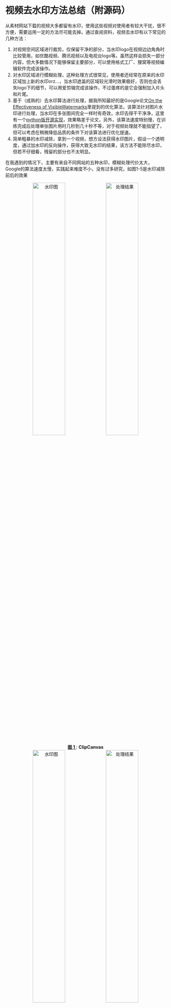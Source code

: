 # 视频去水印方法总结（附源码）

从素材网站下载的视频大多都留有水印，使用这些视频对使用者有较大干扰，很不方便，需要运用一定的方法尽可能去掉。通过查阅资料，视频去水印有以下常见的几种方法：
    
1. 对视频空间区域进行裁剪，仅保留干净的部分，当水印logo在视频边边角角时比较管用，如优酷视频、腾讯视频以及电视台logo等。虽然这样会损失一部分内容，但大多数情况下能够保留主要部分，可以使用格式工厂、狸窝等视频编辑软件完成该操作。
2. 对水印区域进行模糊处理，这种处理方式很常见，使用者还经常在原来的水印区域加上新的水印orz...，当水印遮盖的区域较光滑时效果极好，否则也会丢失logo下的细节，可以用爱剪辑完成该操作，不过蛋疼的是它会强制加入片头和片尾。
3. 基于（成熟的）去水印算法进行处理，据我所知最好的是Google论文[On the Effectiveness of VisibleWatermarks](http://openaccess.thecvf.com/content_cvpr_2017/papers/Dekel_On_the_Effectiveness_CVPR_2017_paper.pdf)里提到的优化算法，该算法针对图片水印进行处理，当水印在多张图间完全一样时有奇效，水印去得干干净净，这里有一个[python版开源实现](https://github.com/rohitrango/automatic-watermark-detection)，效果略差于论文，另外，该算法速度特别慢，在训练完成后处理单张图片用时几秒到几十秒不等，对于视频处理就不能指望了，但可以考虑在稍微降低品质的条件下对该算法进行优化提速。
4. 简单粗暴的水印减除，拿到一个视频，想方设法获得水印图片，假设一个透明度，通过加水印的反向操作，获得大致无水印的结果，该方法不能除尽水印，但若不仔细看，残留的部分也不太明显。

在我遇到的情况下，主要有来自不同网站的五种水印，模糊处理代价太大，Google的算法速度太慢，实践起来难度不小，没有过多研究，如图1-5是水印减除前后的效果

<div align="center">
   <img src="imgs/clipcanvas_orig.png" width="45%" alt="水印图">
   <img src="imgs/clipcanvas_res.png" width="45%" alt="处理结果"><br>
   <caption><center> <u><b> 图 1 </b></u>: <b> ClipCanvas </b><br> </center></caption>
   <img src="imgs/pond5_orig.png" width="45%" alt="水印图">
   <img src="imgs/pond5_res.png" width="45%" alt="处理结果"><br>
   <caption><center> <u><b> 图 2 </b></u>: <b> Pond5 </b><br> </center></caption>
   <img src="imgs/quanjing_orig.png" width="45%" alt="水印图">
   <img src="imgs/quanjing_res.png" width="45%" alt="处理结果"><br>
   <caption><center> <u><b> 图 3 </b></u>: <b> Copyright(quanjing) </b><br> </center></caption>
   <img src="imgs/shutterstock_orig.png" width="45%" alt="水印图">
   <img src="imgs/shutterstock_res.png" width="45%" alt="处理结果"><br>
   <caption><center> <u><b> 图 4 </b></u>: <b> ShutterStock </b><br> </center></caption>
   <img src="imgs/storyblocks_orig.png" width="45%" alt="水印图">
   <img src="imgs/storyblocks_res.png" width="45%" alt="处理结果"><br>
   <caption><center> <u><b> 图 5 </b></u>: <b> StoryBlocks </b><br> </center></caption>
</div>

## 水印减除方法介绍

### 原理简介
我们知道添加水印方法是

<div align="center">
<a href="http://www.codecogs.com/eqnedit.php?latex=J&space;=&space;\alpha&space;*&space;W&space;&plus;&space;(1&space;-&space;\alpha)&space;*&space;I" target="_blank"><img src="http://latex.codecogs.com/gif.latex?J&space;=&space;\alpha&space;*&space;W&space;&plus;&space;(1&space;-&space;\alpha)&space;*&space;I" title="J = \alpha * W + (1 - \alpha) * I" /></a>
</div>

其中*I*是原图、*W*是logo图，*J*分别是添加logo之后的水印图，*α*是原图的透明度，*α=0*时完全看不到水印，*α=1*时，水印将完全覆盖原图，在没有水印的区域*α=0*，因此，求解原图的公式为

<div align="center">
<a href="http://www.codecogs.com/eqnedit.php?latex=I&space;=&space;\frac{J&space;-&space;\alpha&space;*&space;W}{1&space;-&space;\alpha}" target="_blank"><img src="http://latex.codecogs.com/gif.latex?I&space;=&space;\frac{J&space;-&space;\alpha&space;*&space;W}{1&space;-&space;\alpha}" title="I = \frac{J - \alpha * W}{1 - \alpha}" /></a>
</div>

若已知*W*和*α*，就能求*I*。

### 从纯色背景中提取水印图*W*，手动估计*α*

一般情况下透明度是一个常数，即logo的各个位置的*α*相同，本文中遇到的水印图片皆为灰白色，各颜色通道的值相同（不同也OK），假设水印为白色透明的文字，很自然可以想到利用纯黑色背景的图像获得该文字水印，可以进一步假设白色文字的颜色为255，即*W=255*，*α*(logo在水印图的占比)也就是<a href="http://www.codecogs.com/eqnedit.php?latex=\alpha=\frac{J_{max}}{255}" target="_blank"><img src="http://latex.codecogs.com/gif.latex?\alpha=\frac{J_{max}}{255}" title="\alpha=\frac{J_{max}}{255}" /></a>，相反，如果水印强度不一致，则可以假设一个*α*（可以选择该图中较大的灰度值除以255，不是最大的灰度值，因为图片和视频压缩产生噪声的缘故，见下文），<a href="http://www.codecogs.com/eqnedit.php?latex=W=\frac{J_{max}}{\alpha}" target="_blank"><img src="http://latex.codecogs.com/gif.latex?W=\frac{J_{max}}{\alpha}" title="W=\frac{J_{max}}{\alpha}" /></a>，本文中的水印图W，alpha通道图以及消减后结果（以下简称**消减图**）如图6-10，

<div align="center">
   <img src="imgs/clipcanvas_W.png" width="30%" alt="W">
   <img src="imgs/clipcanvas_alpha.png" width="30%" alt="alpha">
   <img src="imgs/clipcanvas_subs.png" width="30%" alt="消减图"><br>
   <caption><center> <u><b> 图 6 </b></u>: <b> ClipCanvas的W,alpha和消减图 </b><br> </center></caption>
   <img src="imgs/pond5_W.png" width="30%" alt="W">
   <img src="imgs/pond5_alpha.png" width="30%" alt="alpha">
   <img src="imgs/pond5_subs.png" width="30%" alt="消减图"><br>
   <caption><center> <u><b> 图 7 </b></u>: <b> Pond5的W,alpha和消减图 </b><br> </center></caption>
   <img src="imgs/quanjing_W.png" width="30%" alt="W">
   <img src="imgs/quanjing_alpha.png" width="30%" alt="alpha">
   <img src="imgs/quanjing_subs.png" width="30%" alt="消减图"><br>
   <caption><center> <u><b> 图 8 </b></u>: <b> Copyright(quanjing)的W,alpha和消减图 </b><br> </center></caption>
   <img src="imgs/shutterstock_W.png" width="30%" alt="W">
   <img src="imgs/shutterstock_alpha.png" width="30%" alt="alpha">
   <img src="imgs/shutterstock_subs.png" width="30%" alt="消减图"><br>
   <caption><center> <u><b> 图 9 </b></u>: <b> ShutterStock的W,alpha和消减图 </b><br> </center></caption>
   <img src="imgs/storyblocks_W.png" width="30%" alt="W">
   <img src="imgs/storyblocks_alpha.png" width="30%" alt="alpha">
   <img src="imgs/storyblocks_subs.png" width="30%" alt="消减图"><br>
   <caption><center> <u><b> 图 10 </b></u>: <b> StoryBlocks的W,alpha和消减图 </b><br> </center></caption>
</div>

水印强度不一致的Logo，有时候仅从黑色背景下提取亮色区域是不够，还需要从白色背景下提取暗色背景。

**问题：如何获取纯色背景下的？**

1. 从视频源网站找，或者利用爬虫大量下载后来挑选
2. 上传包含纯黑和纯白帧的视频，通过平台自动添加水印

### 利用中值滤波减弱边缘噪声

从上一步处理的结果来看，logo边缘处理效果不太好，跟椒盐噪声很相似，如图11，这通常是由于制作logo时的抗锯齿效果（见下文），使得logo的边缘虚化导致。为了处理这些区域，考虑使用中值滤波修复这些区域，如果直接对整个水印区域进行中值滤波，虽然可以将水印去除干净，但信息损失量很大，使原本分辨率不高的视频变得更加模糊，如图12；另一方面，如果能够定位这些区域，仅替换这些坏的区域，则能得到一个折中的效果。

<div align="center">
<img src="imgs/shutterstock_median_subs.png" width="60%"><br>
<caption><center> <u><b> 图 11 </b></u>: <b> 消减图细节 </b><br> </center></caption>
<img src="imgs/shutterstock_median_blur.png" width="60%"><br>
<caption><center> <u><b> 图 12 </b></u>: <b> 中值滤波后的消减图细节 </b><br> </center></caption>
</div>

定位这些区域的简单办法是将消减图和其中值滤波图像相减，取绝对值，得到**差值图**，目标区域则是这些差值较大的像素，为了减少误差，可以用多个差值图求中值或均值，取一个阈值，将较小的噪声置零，得到最终差值图如图13，利用该差值图替换消减图中的像素点，获得接近原图的处理结果，如图14，如此形成了一个不甚完美的简单解决方案。

<div align="center">
<img src="imgs/shutterstock_difference.png" width="60%"><br>
<caption><center> <u><b> 图 13 </b></u>: <b> 多张差值图的中值图像 </b><br> </center></caption>
<img src="imgs/shutterstock_median_res.png" width="60%"><br>
<caption><center> <u><b> 图 14 </b></u>: <b> 对指定区域模糊后的图像 </b><br> </center></caption>
</div>

## 关于图片的细节

### 1、 抗锯齿

为什么消减图的边缘处理效果不好？因为制作水印图时抗锯齿处理会使我们绘制的黑白图像中存在其他颜色像素，我们得到的时不纯的水印图。什么是抗锯齿？抗锯齿就是修改图像边界的像素值，使看起来更加圆润，为什么要抗锯齿？因为显示器的像素是离散的，与真实世界不同，坚持非黑即白会让图像很难看，抗锯齿能减少这种缺陷的影响，玩过很多视频游戏的人肯定不陌生。
举个例子，假设你要制作一个logo水印图，内容是“**Dove**”，外面包裹一个椭圆，打开windows画图板，制作该图如图15，理想情况下会以为整个图像中除了黑色像素就是白色像素，其实不然，将图像放大三倍如图16，发现“**Dove**”附近有许多其他颜色的像素，而椭圆的边缘是明显的锯齿状，反过来从原图中也可以看出来，“**Dove**”的字母很圆润，这种对于边界的处理叫**抗锯齿**，许多图片编辑工具都会默认抗锯齿处理，比如在画图板中的**铅笔**工具没有抗锯齿，但**刷子**工具会做抗锯齿处理，有空可以试一下Photoshop。

<div align="center">
<img src="imgs/dove.bmp" width="20%"><br>
<caption><center> <u><b> 图 15 </b></u>: <b> Dove水印图 </b><br> </center></caption>
<img src="imgs/dove300x.bmp" width="60%"><br>
<caption><center> <u><b> 图 16 </b></u>: <b> 放大3倍的Dove水印图 </b><br> </center></caption>
</div>

### 2、 图像与视频压缩编码

若纯黑背景下水印图Logo的灰度看起来一致，在计算alpha时为什么不选择最高灰度值除以255？因为图像压缩产生了其他分量，这些分量比原来更亮或更暗。
举个例子，打开windows画图板，填充背景为纯黑，画一个无需抗锯齿的图像，选择矩形，填充选择纯色，颜色1（前景色）取黑色RGB=(0,0,0)，颜色2（背景色）取接近白色的灰色RGB=(230,230,230)，随手画一个矩形，如图17所示，分别另存为bmp、jpg图像，然后重新打开bmp图像另存为png图像(否则是在jpg图像的基础上另存为png)，用软件查看图片几乎是一模一样的，但是bmp图像的大小是jpg的几十倍，bmp是未经压缩的原图，逐个像素保存，体积较大，而jpg和png都使用了图像压缩算法。

<div align="center">
<img src="imgs/image_format.bmp" width="20%"><br>
<caption><center> <u><b> 图 17 </b></u>: <b> 矩形水印图 </b><br> </center></caption>
</div>

这里使用python的opencv和numpy工具查看像素值的详情，jpg图像除了0和230外，还有在0和230附近还有其他分量，而png是无损压缩格式，没有产生其他分量。

```python
>>> import cv2 as cv
>>> import numpy as np
>>> img_bmp = cv.imread("imgs/image_format.bmp")
>>> img_jpg = cv.imread("imgs/image_format.jpg")
>>> img_png = cv.imread("imgs/image_format.png")

>>> np.bincount(img_bmp.reshape(-1),minlength=256)
array([24969,     0,     0,     0,     0,     0,     0,     0,     0,
           0,     0,     0,     0,     0,     0,     0,     0,     0,
                                    ... 23行0 ...
           0,     0,     0,     0,     0,  4212,     0,     0,     0,
           0,     0,     0,     0,     0,     0,     0,     0,     0,
           0,     0,     0,     0,     0,     0,     0,     0,     0,
           0,     0,     0,     0], dtype=int64)

>>> np.bincount(img_jpg.reshape(-1),minlength=256)
array([24738,   189,    33,     6,     3,     0,     0,     0,     0,
           0,     0,     0,     0,     0,     0,     0,     0,     0,
                                    ... 23行0 ...
           0,     6,     3,    21,   309,  3816,    27,    18,     6,
           3,     3,     0,     0,     0,     0,     0,     0,     0,
           0,     0,     0,     0,     0,     0,     0,     0,     0,
           0,     0,     0,     0], dtype=int64)

>>> np.bincount(img_png.reshape(-1),minlength=256)
array([24969,     0,     0,     0,     0,     0,     0,     0,     0,
           0,     0,     0,     0,     0,     0,     0,     0,     0,
                                    ... 23行0 ...
           0,     0,     0,     0,     0,  4212,     0,     0,     0,
           0,     0,     0,     0,     0,     0,     0,     0,     0,
           0,     0,     0,     0,     0,     0,     0,     0,     0,
           0,     0,     0,     0], dtype=int64)
```
请自行百度一下jpg和png的压缩算法：）。

常见的视频编码如mp4格式等，也是有损压缩的，与图像压缩一样，原来图像中的灰度分量一般都会泄露到邻近的分量上去，视频压缩中更重要的是帧间压缩，比如每10帧为一段，每段只存1个关键帧以及帧间信息，其余9帧依靠关键帧还原回来，在播放时需要持续不断地解压，需要大量的计算支持，有专门的硬件解码器会很快，软件解码器也可以，如果没有硬件和软件的支持，就打不开这种格式的视频文件。有兴趣的可以了解下H.264 (H.265)

本文源码的GitHub地址：https://github.com/ziweipolaris/watermark-removal.git

推荐参考其中shutterstock水印的去除